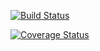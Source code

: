 [![Build Status](https://travis-ci.org/obasim/cs107test.svg?branch=main)](https://travis-ci.org/obasim/cs107test.svg?branch=main)

[![Coverage Status](https://codecov.io/gh/obasim/cs107test/branch/main/graph/badge.svg)](https://codecov.io/gh/obasim/cs107test)

